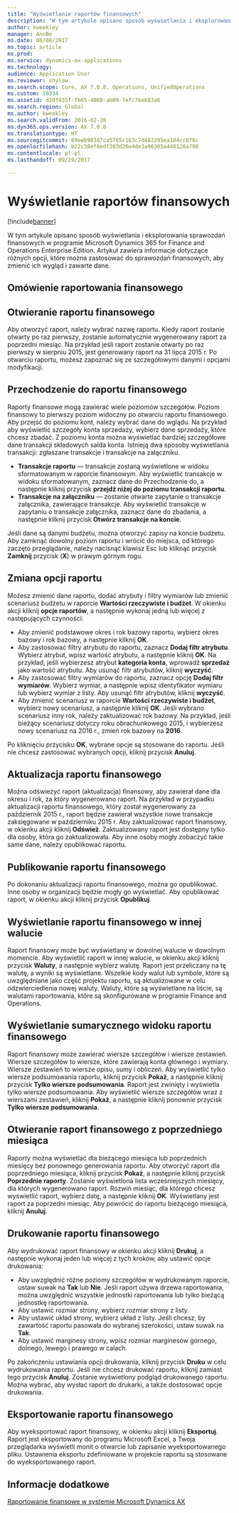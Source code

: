 ```yaml
---
title: "Wyświetlanie raportów finansowych"
description: "W tym artykule opisano sposób wyświetlania i eksplorowania sprawozdań finansowych w programie Microsoft Dynamics 365 for Finance and Operations Enterprise Edition. Artykuł zawiera informacje dotyczące różnych opcji, które można zastosować do sprawozdań finansowych, aby zmienić ich wygląd i zawarte dane."
author: kweekley
manager: AnnBe
ms.date: 06/08/2017
ms.topic: article
ms.prod: 
ms.service: dynamics-ax-applications
ms.technology: 
audience: Application User
ms.reviewer: shylaw
ms.search.scope: Core, AX 7.0.0, Operations, UnifiedOperations
ms.custom: 10334
ms.assetid: d20f435f-fb65-4068-ab09-7efc7be683a6
ms.search.region: Global
ms.author: kweekley
ms.search.validFrom: 2016-02-28
ms.dyn365.ops.version: AX 7.0.0
ms.translationtype: HT
ms.sourcegitcommit: 69eeb90387ca5765c163c7d482295ea104cc078c
ms.openlocfilehash: b22c38ef6edf203d26e4de3a96305a448128a798
ms.contentlocale: pl-pl
ms.lasthandoff: 09/29/2017

---
```


# <a name="view-financial-reports"></a>Wyświetlanie raportów finansowych

[!include[banner](../includes/banner.md)]


W tym artykule opisano sposób wyświetlania i eksplorowania sprawozdań finansowych w programie Microsoft Dynamics 365 for Finance and Operations Enterprise Edition. Artykuł zawiera informacje dotyczące różnych opcji, które można zastosować do sprawozdań finansowych, aby zmienić ich wygląd i zawarte dane.

<a name="financial-reporting-overview"></a>Omówienie raportowania finansowego
----------------------------

## <a name="open-a-financial-report"></a>Otwieranie raportu finansowego
Aby otworzyć raport, należy wybrać nazwę raportu. Kiedy raport zostanie otwarty po raz pierwszy, zostanie automatycznie wygenerowany raport za poprzedni miesiąc. Na przykład jeśli raport zostanie otwarty po raz pierwszy w sierpniu 2015, jest generowany raport na 31 lipca 2015 r. Po otwarciu raportu, możesz zapoznać się ze szczegółowymi danymi i opcjami modyfikacji.

## <a name="drill-down-on-a-financial-report"></a>Przechodzenie do raportu finansowego
Raporty finansowe mogą zawierać wiele poziomów szczegółów. Poziom finansowy to pierwszy poziom widoczny po otwarciu raportu finansowego. Aby przejść do poziomu kont, należy wybrać dane do wglądu. Na przykład aby wyświetlić szczegóły konta sprzedaży, wybierz dane sprzedaży, które chcesz zbadać. Z poziomu konta można wyświetlać bardziej szczegółowe dane transakcji składowych salda konta. Istnieją dwa sposoby wyświetlania transakcji: zgłaszane transakcje i transakcje na załączniku.

-   **Transakcje raportu** — transakcje zostaną wyświetlone w widoku sformatowanym w raporcie finansowym. Aby wyświetlić transakcje w widoku sformatowanym, zaznacz dane do Przechodzenie do, a następnie kliknij przycisk **przejdź niżej do poziomu transakcji raportu**.
-   **Transakcje na załączniku** — zostanie otwarte zapytanie o transakcje załącznika, zawierające transakcje. Aby wyświetlić transakcje w zapytaniu o transakcje załącznika, zaznacz dane do zbadania, a następnie kliknij przycisk **Otwórz transakcje na koncie**.

Jeśli dane są danymi budżetu, można otworzyć zapisy na koncie budżetu. Aby zamknąć dowolny poziom raportu i wrócić do miejsca, od którego zaczęto przeglądanie, należy nacisnąć klawisz Esc lub kliknąć przycisk **Zamknij** przycisk (**X**) w prawym górnym rogu.

## <a name="change-report-options"></a>Zmiana opcji raportu
Możesz zmienić dane raportu, dodać atrybuty i filtry wymiarów lub zmienić scenariusz budżetu w raporcie **Wartości rzeczywiste i budżet**. W okienku akcji kliknij **opcje raportów**, a następnie wykonaj jedną lub więcej z następujących czynności:

-   Aby zmienić podstawowe okres i rok bazowy raportu, wybierz okres bazowy i rok bazowy, a następnie kliknij **OK**.
-   Aby zastosować filtry atrybutu do raportu, zaznacz **Dodaj filtr atrybutu**. Wybierz atrybut, wpisz wartość atrybutu, a następnie kliknij **OK**. Na przykład, jeśli wybierzesz atrybut **kategoria konta**, wprowadź **sprzedaż** jako wartość atrybutu. Aby usunąć filtr atrybutów, kliknij **wyczyść**.
-   Aby zastosować filtry wymiarów do raportu, zaznacz opcję **Dodaj filtr wymiarów**. Wybierz wymiar, a następnie wpisz identyfikator wymiaru lub wybierz wymiar z listy. Aby usunąć filtr atrybutów, kliknij **wyczyść**.
-   Aby zmienić scenariusz w raporcie **Wartości rzeczywiste i budżet**, wybierz nowy scenariusz, a następnie kliknij **OK**. Jeśli wybrano scenariusz inny rok, należy zaktualizować rok bazowy. Na przykład, jeśli bieżący scenariusz dotyczy roku obrachunkowego 2015, i wybierzesz nowy scenariusz na 2016 r., zmień rok bazowy na **2016**.

Po kliknięciu przycisku **OK**, wybrane opcje są stosowane do raportu. Jeśli nie chcesz zastosować wybranych opcji, kliknij przycisk **Anuluj**.

## <a name="update-a-financial-report"></a>Aktualizacja raportu finansowego
Można odświeżyć raport (aktualizacja) finansowy, aby zawierał dane dla okresu i rok, za który wygenerowano raport. Na przykład w przypadku aktualizacji raportu finansowego, który został wygenerowany za październik 2015 r., raport będzie zawierał wszystkie nowe transakcje zaksięgowane w październiku 2015 r. Aby zaktualizować raport finansowy, w okienku akcji kliknij **Odśwież**. Zaktualizowany raport jest dostępny tylko dla osoby, która go zaktualizowała. Aby inne osoby mogły zobaczyć takie same dane, należy opublikować raportu.

## <a name="publish-a-financial-report"></a>Publikowanie raportu finansowego
Po dokonaniu aktualizacji raportu finansowego, można go opublikować. Inne osoby w organizacji będzie mogły go wyświetlać. Aby opublikować raport, w okienku akcji kliknij przycisk **Opublikuj**.

## <a name="display-a-financial-report-in-a-different-currency"></a>Wyświetlanie raportu finansowego w innej walucie
Raport finansowy może być wyświetlany w dowolnej walucie w dowolnym momencie. Aby wyświetlić raport w innej walucie, w okienku akcji kliknij przycisk **Waluty**, a następnie wybierz walutę. Raport jest przeliczany na tę walutę, a wyniki są wyświetlane. Wszelkie kody walut lub symbole, które są uwzględniane jako część projektu raportu, są aktualizowane w celu odzwierciedlenia nowej waluty. Waluty, które są wyświetlane na liście, są walutami raportowania, które są skonfigurowane w programie Finance and Operations.

## <a name="display-a-summarized-view-of-the-financial-report"></a>Wyświetlanie sumarycznego widoku raportu finansowego
Raport finansowy może zawierać wiersze szczegółów i wiersze zestawień. Wiersze szczegółów to wiersze, które zawierają konta głównego i wymiary. Wiersze zestawień to wiersze opisu, sumy i obliczeń. Aby wyświetlić tylko wiersze podsumowania raportu, kliknij przycisk **Pokaż**, a następnie kliknij przycisk **Tylko wiersze podsumowania**. Raport jest zwinięty i wyświetla tylko wiersze podsumowania. Aby wyświetlić wiersze szczegółów wraz z wierszami zestawień, kliknij **Pokaż**, a następnie kliknij ponownie przycisk **Tylko wiersze podsumowania**.

## <a name="open-a-financial-report-from-a-previous-month"></a>Otwieranie raport finansowego z poprzedniego miesiąca
Raporty można wyświetlać dla bieżącego miesiąca lub poprzednich miesięcy bez ponownego generowania raportu. Aby otworzyć raport dla poprzedniego miesiąca, kliknij przycisk **Pokaż**, a następnie kliknij przycisk **Poprzednie raporty**. Zostanie wyświetlona lista wcześniejszych miesięcy, dla których wygenerowano raport. Rozwiń miesiąc, dla którego chcesz wyświetlić raport, wybierz datę, a następnie kliknij **OK**. Wyświetlany jest raport za poprzedni miesiąc. Aby powrócić do raportu bieżącego miesiąca, kliknij **Anuluj**.

## <a name="print-a-financial-report"></a>Drukowanie raportu finansowego
Aby wydrukować raport finansowy w okienku akcji kliknij **Drukuj**, a następnie wykonaj jeden lub więcej z tych kroków, aby ustawić opcje drukowania:

-   Aby uwzględnić różne poziomy szczegółów w wydrukowanym raporcie, ustaw suwak na **Tak** lub **Nie**. Jeśli raport używa drzewa raportowania, można uwzględnić wszystkie jednostki raportowania lub tylko bieżącą jednostkę raportowania.
-   Aby ustawić rozmiar strony, wybierz rozmiar strony z listy.
-   Aby ustawić układ strony, wybierz układ z listy. Jeśli chcesz, by zawartość raportu pasowała do wybranej szerokości, ustaw suwak na **Tak**.
-   Aby ustawić marginesy strony, wpisz rozmiar marginesów górnego, dolnego, lewego i prawego w calach.

Po zakończeniu ustawiania opcji drukowania, kliknij przycisk **Druku** w celu wydrukowania raportu. Jeśli nie chcesz drukować raportu, kliknij zamiast tego przycisk **Anuluj**. Zostanie wyświetlony podgląd drukowanego raportu. Można wybrać, aby wysłać raport do drukarki, a także dostosować opcje drukowania.

## <a name="export-a-financial-report"></a>Eksportowanie raportu finansowego
Aby wyeksportować raport finansowy, w okienku akcji kliknij **Eksportuj**. Raport jest eksportowany do programu Microsoft Excel, a Twoja przeglądarka wyświetli monit o otwarcie lub zapisanie wyeksportowanego pliku. Ustawienia eksportu zdefiniowane w projekcie raportu są stosowane do wyeksportowanego raport.    

<a name="see-also"></a>Informacje dodatkowe
--------

[Raportowanie finansowe w systemie Microsoft Dynamics AX](../../dev-itpro/analytics/financial-reporting-intro.md)






